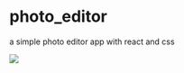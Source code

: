 # photo_editor
a simple photo editor app with react and css

![](https://media.giphy.com/media/RjlMNkIwZMy2F4D0cR/giphy.gif)

